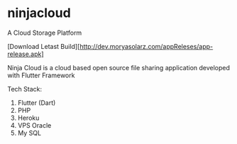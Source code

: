 # ninjacloud

A Cloud Storage Platform

[Download Letast Build][http://dev.moryasolarz.com/appReleses/app-release.apk]


Ninja Cloud is a cloud based open source file sharing application developed with Flutter Framework

Tech Stack:
1) Flutter (Dart)
2) PHP
3) Heroku
4) VPS Oracle
5) My SQL


